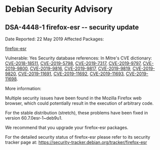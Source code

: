 
Debian Security Advisory
========================


DSA-4448-1 firefox-esr -- security update
-----------------------------------------



Date Reported:
22 May 2019
Affected Packages:

[firefox-esr](https://packages.debian.org/src:firefox-esr)

Vulnerable:
Yes
Security database references:
In Mitre's CVE dictionary: [CVE-2018-18511](https://security-tracker.debian.org/tracker/CVE-2018-18511), [CVE-2019-5798](https://security-tracker.debian.org/tracker/CVE-2019-5798), [CVE-2019-7317](https://security-tracker.debian.org/tracker/CVE-2019-7317), [CVE-2019-9797](https://security-tracker.debian.org/tracker/CVE-2019-9797), [CVE-2019-9800](https://security-tracker.debian.org/tracker/CVE-2019-9800), [CVE-2019-9816](https://security-tracker.debian.org/tracker/CVE-2019-9816), [CVE-2019-9817](https://security-tracker.debian.org/tracker/CVE-2019-9817), [CVE-2019-9819](https://security-tracker.debian.org/tracker/CVE-2019-9819), [CVE-2019-9820](https://security-tracker.debian.org/tracker/CVE-2019-9820), [CVE-2019-11691](https://security-tracker.debian.org/tracker/CVE-2019-11691), [CVE-2019-11692](https://security-tracker.debian.org/tracker/CVE-2019-11692), [CVE-2019-11693](https://security-tracker.debian.org/tracker/CVE-2019-11693), [CVE-2019-11698](https://security-tracker.debian.org/tracker/CVE-2019-11698).  

More information:

Multiple security issues have been found in the Mozilla Firefox web
browser, which could potentially result in the execution of arbitrary code.


For the stable distribution (stretch), these problems have been fixed in
version 60.7.0esr-1~deb9u1.


We recommend that you upgrade your firefox-esr packages.


For the detailed security status of firefox-esr please refer to
its security tracker page at:
<https://security-tracker.debian.org/tracker/firefox-esr>





